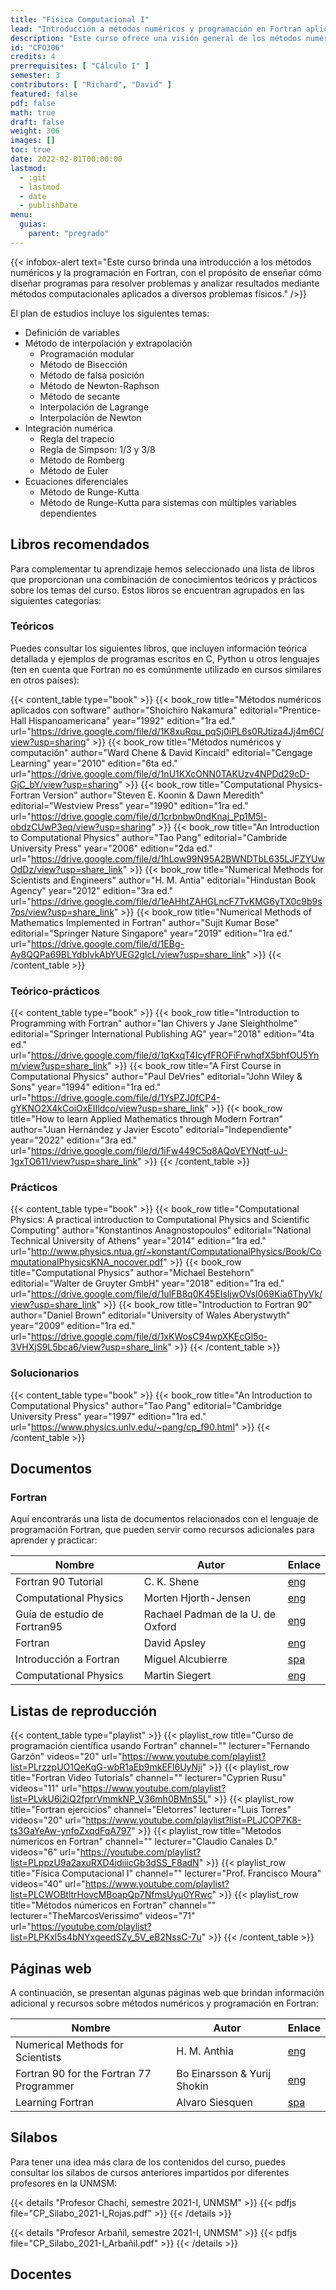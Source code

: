 ```yaml
---
title: "Física Computacional I"
lead: "Introducción a métodos numéricos y programación en Fortran aplicados a problemas físicos"
description: "Este curso ofrece una visión general de los métodos numéricos y la programación en Fortran, con el objetivo de enseñar a diseñar programas para resolver problemas y analizar los resultados obtenidos mediante métodos computacionales en diversos problemas físicos"
id: "CFO306"
credits: 4
prerrequisites: [ "Cálculo I" ]
semester: 3
contributors: [ "Richard", "David" ]
featured: false
pdf: false
math: true
draft: false
weight: 306
images: []
toc: true
date: 2022-02-01T00:00:00
lastmod:
  - :git
  - lastmod
  - date
  - publishDate
menu:
  guias:
    parent: "pregrado"
---
```


{{< infobox-alert text="Este curso brinda una introducción a los métodos numéricos y la programación en Fortran, con el propósito de enseñar cómo diseñar programas para resolver problemas y analizar resultados mediante métodos computacionales aplicados a diversos problemas físicos." />}}

El plan de estudios incluye los siguientes temas:

- Definición de variables
- Método de interpolación y extrapolación
  - Programación modular
  - Método de Bisección
  - Método de falsa posición
  - Método de Newton-Raphson
  - Método de secante
  - Interpolación de Lagrange
  - Interpolación de Newton
- Integración numérica
  - Regla del trapecio
  - Regla de Simpson: $1/3$ y $3/8$
  - Método de Romberg
  - Método de Euler
- Ecuaciones diferenciales
  - Método de Runge-Kutta
  - Método de Runge-Kutta para sistemas con múltiples variables dependientes

## Libros recomendados

Para complementar tu aprendizaje hemos seleccionado una lista de libros que proporcionan una combinación de conocimientos teóricos y prácticos sobre los temas del curso. Estos libros se encuentran agrupados en las siguientes categorías:

### Teóricos

Puedes consultar los siguientes libros, que incluyen información teórica detallada y ejemplos de programas escritos en C, Python u otros lenguajes (ten en cuenta que Fortran no es comúnmente utilizado en cursos similares en otros países):

{{< content_table type="book" >}}
  {{< book_row title="Métodos numéricos aplicados con software" author="Shoichiro Nakamura" editorial="Prentice-Hall Hispanoamericana" year="1992" edition="1ra ed." url="https://drive.google.com/file/d/1K8xuRqu_pqSj0iPL6s0RJtiza4Jj4m6C/view?usp=sharing" >}}
  {{< book_row title="Métodos numéricos y computación" author="Ward Chene & David Kincaid" editorial="Cengage Learning" year="2010" edition="6ta ed." url="https://drive.google.com/file/d/1nU1KXcONN0TAKUzv4NPDd29cD-GjC_bY/view?usp=sharing" >}}
  {{< book_row title="Computational Physics-Fortran Version" author="Steven E. Koonin & Dawn Meredith" editorial="Westview Press" year="1990" edition="1ra ed." url="https://drive.google.com/file/d/1crbnbw0ndKnaj_Pp1M5l-obdzCUwP3eq/view?usp=sharing" >}}
  {{< book_row title="An Introduction to Computational Physics" author="Tao Pang" editorial="Cambride University Press" year="2006" edition="2da ed." url="https://drive.google.com/file/d/1hLow99N95A2BWNDTbL635LJFZYUwOdDz/view?usp=share_link" >}}
  {{< book_row title="Numerical Methods for Scientists and Engineers" author="H. M. Antia" editorial="Hindustan Book Agency" year="2012" edition="3ra ed." url="https://drive.google.com/file/d/1eAHhtZAHGLncF7TvKMG6yTX0c9b9s7ps/view?usp=share_link" >}}
  {{< book_row title="Numerical Methods of Mathematics Implemented in Fortran" author="Sujit Kumar Bose" editorial="Springer Nature Singapore" year="2019" edition="1ra ed." url="https://drive.google.com/file/d/1EBg-Ay8QQPa69BLYdblvkAbYUEG2glcL/view?usp=share_link" >}}
{{< /content_table >}}

### Teórico-prácticos

{{< content_table type="book" >}}
  {{< book_row title="Introduction to Programming with Fortran" author="Ian Chivers y Jane Sleightholme" editorial="Springer International Publishing AG" year="2018" edition="4ta ed." url="https://drive.google.com/file/d/1qKxqT4IcyfFROFiFrwhqfX5bhfOU5Ynm/view?usp=share_link" >}}
  {{< book_row title="A First Course in Computational Physics" author="Paul DeVries" editorial="John Wiley & Sons" year="1994" edition="1ra ed." url="https://drive.google.com/file/d/1YsPZJ0fCP4-gYKNO2X4kCoiOxEIIldco/view?usp=share_link" >}}
  {{< book_row title="How to learn Applied Mathematics through Modern Fortran" author="Juan Hernández y Javier Escoto" editorial="Independiente" year="2022" edition="3ra ed." url="https://drive.google.com/file/d/1iFw449C5q8AQoVEYNqtf-uJ-1gxTO611/view?usp=share_link" >}}
{{< /content_table >}}

### Prácticos

{{< content_table type="book" >}}
  {{< book_row title="Computational Physics: A practical introduction to Computational Physics and Scientific Computing" author="Konstantinos Anagnostopoulos" editorial="National Technical University of Athens" year="2014" edition="1ra ed." url="http://www.physics.ntua.gr/~konstant/ComputationalPhysics/Book/ComputationalPhysicsKNA_nocover.pdf" >}}
  {{< book_row title="Computational Physics" author="Michael Bestehorn" editorial="Walter de Gruyter GmbH" year="2018" edition="1ra ed." url="https://drive.google.com/file/d/1ulFB8q0K45EIsIjwOVsI069Kia6ThyVk/view?usp=share_link" >}}
  {{< book_row title="Introduction to Fortran 90" author="Daniel Brown" editorial="University of Wales Aberystwyth" year="2009" edition="1ra ed." url="https://drive.google.com/file/d/1xKWosC94wpXKEcGl5o-3VHXjS9L5bca6/view?usp=share_link" >}}
{{< /content_table >}}

### Solucionarios

{{< content_table type="book" >}}
  {{< book_row title="An Introduction to Computational Physics" author="Tao Pang" editorial="Cambridge University Press" year="1997" edition="1ra ed." url="https://www.physics.unlv.edu/~pang/cp_f90.html" >}}
{{< /content_table >}}

## Documentos

### Fortran

Aquí encontrarás una lista de documentos relacionados con el lenguaje de programación Fortran, que pueden servir como recursos adicionales para aprender y practicar:

| Nombre | Autor | Enlace |
| ------ | ----- | ------ |
| Fortran 90 Tutorial | C. K. Shene | [eng](https://pages.mtu.edu/~shene/COURSES/cs201/NOTES/fortran.html) |
| Computational Physics | Morten Hjorth-Jensen | [eng](https://www.uio.no/studier/emner/matnat/fys/FYS4411/v14/lectures2013.pdf)
| Guía de estudio de Fortran95 | Rachael Padman de la U. de Oxford | [eng](https://drive.google.com/file/d/1JQmKvYLoviuUZG4QCmyycvVKu1WYloQ9/view?usp=share_link) |
| Fortran | David Apsley | [eng](https://web.pa.msu.edu/people/duxbury/courses/phy201_f06/Fortran90NotesI.pdf) |
| Introducción a Fortran | Miguel Alcubierre | [spa](https://drive.google.com/file/d/1so75hpOmN0zOyI6UgPC4MBPXw3pFgPoS/view?usp=sharing) |
| Computational Physics | Martin Siegert | [eng](https://www.phys.uconn.edu/~rozman/Courses/P2200_15F/campus_access/Siegert-comphys.pdf) |

## Listas de reproducción

{{< content_table type="playlist" >}}
  {{< playlist_row title="Curso de programación científica usando Fortran" channel="" lecturer="Fernando Garzón" videos="20" url="https://www.youtube.com/playlist?list=PLrzzpUO1QeKqG-wbR1aEb9mkEFl6UyNji" >}}
  {{< playlist_row title="Fortran Video Tutorials" channel="" lecturer="Cyprien Rusu" videos="11" url="https://www.youtube.com/playlist?list=PLvkU6i2iQ2fprrVmmkNP_V36mh0BMnS5L" >}}
  {{< playlist_row title="Fortran ejercicios" channel="Eletorres" lecturer="Luis Torres" videos="20" url="https://www.youtube.com/playlist?list=PLJCOP7K8-ts3GaYeAw-ynfoZxqdFqA797" >}}
  {{< playlist_row title="Metodos númericos en Fortran" channel="" lecturer="Claudio Canales D." videos="6" url="https://youtube.com/playlist?list=PLppzU9a2axuRXD4idiiicGb3dSS_F8adN" >}}
  {{< playlist_row title="Física Computacional I" channel="" lecturer="Prof. Francisco Moura" videos="40" url="https://www.youtube.com/playlist?list=PLCWOBtltrHovcMBoapQp7NfmsUyu0YRwc" >}}
  {{< playlist_row title="Métodos númericos en Fortran" channel="" lecturer="TheMarcosVerissimo" videos="71" url="https://youtube.com/playlist?list=PLPKxl5s4bNYxgeedSZy_5V_eB2NssC-7u" >}}
{{< /content_table >}}

## Páginas web

A continuación, se presentan algunas páginas web que brindan información adicional y recursos sobre métodos numéricos y programación en Fortran:

| Nombre | Autor | Enlace |
| ------ | ----- | ------ |
| Numerical Methods for Scientists | H. M. Anthia | [eng](https://www.tifr.res.in/~antia/nmse3.html) |
| Fortran 90 for the Fortran 77 Programmer | Bo Einarsson & Yurij Shokin | [eng](https://ergodic.ugr.es/cphys/index.php?id=lec_fortran_html2)
| Learning Fortran | Alvaro Siesquen | [spa](https://sites.google.com/unmsm.edu.pe/learningfortran/inicio) |

## Sílabos

Para tener una idea más clara de los contenidos del curso, puedes consultar los sílabos de cursos anteriores impartidos por diferentes profesores en la UNMSM:

{{< details "Profesor Chachi, semestre 2021-I, UNMSM" >}}
  {{< pdfjs file="CP_Silabo_2021-I_Rojas.pdf" >}}
{{< /details >}}

{{< details "Profesor Arbañil, semestre 2021-I, UNMSM" >}}
  {{< pdfjs file="CP_Silabo_2021-I_Arbañil.pdf" >}}
{{< /details >}}

## Docentes
